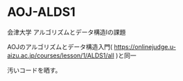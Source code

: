 # AOJ-ALDS1

会津大学 アルゴリズムとデータ構造Ⅰの課題

AOJのアルゴリズムとデータ構造入門( https://onlinejudge.u-aizu.ac.jp/courses/lesson/1/ALDS1/all )と同一

汚いコードを晒す。
